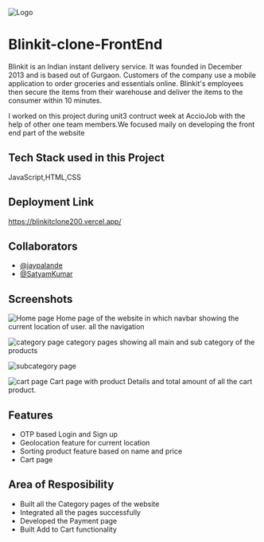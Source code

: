 
![Logo](https://encrypted-tbn0.gstatic.com/images?q=tbn:ANd9GcSZS_TS4gulncilZt6kEPZnQrWTciwwryrdyA&usqp=CAU)


# Blinkit-clone-FrontEnd

Blinkit is an Indian instant delivery service. It was founded in December 2013 and is based out of Gurgaon. Customers of the company use a mobile application to order groceries and essentials online. Blinkit's employees then secure the items from their warehouse and deliver the items to the consumer within 10 minutes.

I worked on this project during unit3 contruct week at AccioJob with the help of other one team members.We focused maily on developing the front end part of the website   


## Tech Stack used in this Project

 JavaScript,HTML,CSS

## Deployment Link

https://blinkitclone200.vercel.app/


## Collaborators

- [@jaypalande](https://github.com/jaypalande1425)
- [@SatyamKumar](https://github.com/Satyam26122001)






## Screenshots

![Home page](https://i.imgur.com/ujxsTag.png)
 Home page of the website in which navbar showing the current location of user. all the navigation

![category page](https://i.imgur.com/19jMJLR.png)
category pages showing all main and sub category of the products


![subcategory page](https://i.imgur.com/VovP4uU.png)





![cart page](https://i.imgur.com/0Xqj9Wi.png)
Cart page with product Details and total amount of all the cart product.




## Features
 
- OTP based Login and Sign up
- Geolocation feature for current location
- Sorting product feature based on name and price
- Cart page


## Area of Resposibility

- Built all the Category pages of the website
- Integrated all the pages successfully
- Developed the Payment page
- Built Add to Cart functionality
